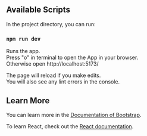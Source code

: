 ## Available Scripts

In the project directory, you can run:

### `npm run dev`

Runs the app.\
Press "o" in terminal to open the App in your browser.  
Otherwise open http://localhost:5173/

The page will reload if you make edits.\
You will also see any lint errors in the console.

## Learn More

You can learn more in the [Documentation of Bootstrap](https://getbootstrap.com/docs/5.3/getting-started/introduction/).

To learn React, check out the [React documentation](https://reactjs.org/).
